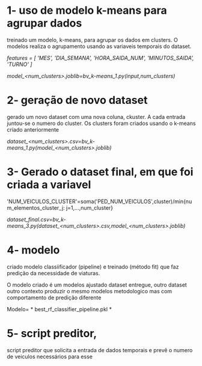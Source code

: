 


# 1- uso de modelo k-means para agrupar dados
treinado um modelo, k-means, para agrupar os dados em clusters. O modelos realiza o agrupamento usando 
as variaveis temporais  do dataset.

*features = [
        'MES', 'DIA_SEMANA',
        'HORA_SAIDA_NUM', 'MINUTOS_SAIDA', 'TURNO'
    ]*
	
*model_<num_clusters>.joblib=bv_k-means_1.py(input,num_clusters)*

# 2- geração de novo dataset 
gerado um novo dataset com uma nova coluna, ckuster. A cada entrada juntou-se o numero do cluster. 
Os clusters foram criados usando o k-means criado anteriormente


*dataset_<num_clusters>.csv=bv_k-means_1.py(model_<num_clusters>.joblib)*

# 3- Gerado o dataset final, em que foi criada a variavel 

'NUM_VEICULOS_CLUSTER'=soma('PED_NUM_VEICULOS',cluster)/min{num_elementos_cluster_j: j=1,...,num_cluster}

*dataset_final.csv=bv_k-means_3.py(dataset_<num_clusters>.csv,model_<num_clusters>.joblib)*

# 4- modelo

criado modelo classiificador (pipeline) e treinado (método fit) que faz predição da necessidade de viaturas.

O modelo criado é um modelos ajustado dataset entregue, outro dataset outro contexto produzir o mesmo modelos
metodologico mas com comportamento de predição diferente 

Modelo= * best_rf_classifier_pipeline.pkl *

# 5- script preditor, 

script preditor que solicita a entrada de dados temporais e prevê o numero de veiculos necessários para esse


